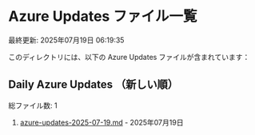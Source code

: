 # Azure Updates ファイル一覧

最終更新: 2025年07月19日 06:19:35

このディレクトリには、以下の Azure Updates ファイルが含まれています：

## Daily Azure Updates （新しい順）

総ファイル数: 1

1. [azure-updates-2025-07-19.md](./azure-updates-2025-07-19.md) - 2025年07月19日
